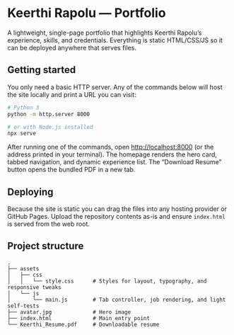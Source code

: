 # Keerthi Rapolu — Portfolio

A lightweight, single-page portfolio that highlights Keerthi Rapolu’s experience, skills, and credentials. Everything is static HTML/CSS/JS so it can be deployed anywhere that serves files.

## Getting started

You only need a basic HTTP server. Any of the commands below will host the site locally and print a URL you can visit:

```bash
# Python 3
python -m http.server 8000

# or with Node.js installed
npx serve
```

After running one of the commands, open [http://localhost:8000](http://localhost:8000) (or the address printed in your terminal). The homepage renders the hero card, tabbed navigation, and dynamic experience list. The “Download Resume” button opens the bundled PDF in a new tab.

## Deploying

Because the site is static you can drag the files into any hosting provider or GitHub Pages. Upload the repository contents as-is and ensure `index.html` is served from the web root.

## Project structure

```
.
├── assets
│   ├── css
│   │   └── style.css      # Styles for layout, typography, and responsive tweaks
│   └── js
│       └── main.js        # Tab controller, job rendering, and light self-tests
├── avatar.jpg             # Hero image
├── index.html             # Main entry point
└── Keerthi_Resume.pdf     # Downloadable resume
```
